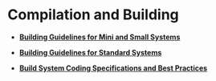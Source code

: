 # Compilation and Building<a name="EN-US_TOPIC_0000001111039546"></a>

-   **[Building Guidelines for Mini and Small Systems](subsys-build-mini-lite.md)**  

-   **[Building Guidelines for Standard Systems](subsys-build-standard-large.md)**  

-   **[Build System Coding Specifications and Best Practices](subsys-build-gn-coding-style-and-best-practice.md)**  


